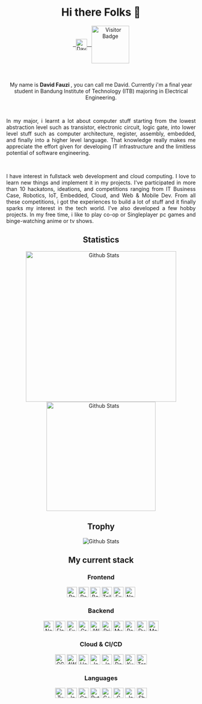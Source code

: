 <div align="center">

# Hi there Folks 👋

<div align="center">

<a href="https://www.linkedin.com/in/davidfauzi/" >
 &nbsp;
  <img align="center" alt="David's LinkedIN" width="30px" src="https://raw.githubusercontent.com/peterthehan/peterthehan/master/assets/linkedin.svg" />
   &nbsp;
</a>

<a href="#">

<img align="center" alt="Visitor Badge" width="100px" src="https://visitor-badge.glitch.me/badge?page_id=davidf1000.davidf1000"/>

</a>

</div>

</div>
<br/> <br/>
<p align="center">
My name is <b> David Fauzi </b>, you can call me David. Currently i'm a final year student in Bandung Institute of Technology (ITB) majoring in Electrical Engineering.
</p>
<br/>
<p align="justify">
In my major, i learnt a lot about computer stuff starting from the lowest abstraction level such as transistor, electronic circuit, logic gate, into lower level stuff such as computer architecture, register, assembly, embedded, and finally into a higher level language. That knowledge really makes me appreciate the effort given for developing IT infrastructure and the limitless potential of software engineering. 
</p>
<br/>
<p align="justify">
I have interest in fullstack web development and cloud computing. I love to learn new things and implement it in my projects. I've participated in more than 10  hackatons, ideations, and competitions ranging from IT Business Case, Robotics, IoT, Embedded, Cloud, and Web & Mobile Dev. From all these competitions, i got the experiences to build a lot of stuff and it finally sparks my interest in the tech world. I've also developed a few hobby projects. In my free time, i like to play co-op or Singleplayer pc games and binge-watching anime or tv shows.
</p>

<div align="center">

## Statistics

<img width="400" src="https://github-readme-stats.vercel.app/api?username=davidf1000&count_private=true&theme=radical" alt="Github Stats">

<img width="290" src="https://github-readme-stats.vercel.app/api/top-langs/?username=davidf1000&layout=compact&count_private=true&theme=radical&langs_count=8" alt="Github Stats">

</div>

<div align="center">

## Trophy

<img src="https://github-profile-trophy.vercel.app/?username=davidf1000&column=5&margin-w=15&margin-h=15&count_private=true&theme=radical&rank=-C,-B" alt="Github Stats">

</div>

<div align="center">

## My current stack

### Frontend

</div>

<div align="center">

<img height="27px" alt="React" src="https://img.shields.io/badge/-React-45b8d8?style=flat-square&logo=react&logoColor=white" />

<img height="27px" alt="Redux" src="https://img.shields.io/badge/redux-%23593d88.svg?style=for-the-badge&logo=redux&logoColor=white" />

<img height="27px" alt="Bootstrap" src="https://img.shields.io/badge/bootstrap-%23563D7C.svg?style=for-the-badge&logo=bootstrap&logoColor=white" />

<img height="27px" alt="TailwindCSS" src="https://img.shields.io/badge/tailwindcss-%2338B2AC.svg?style=for-the-badge&logo=tailwind-css&logoColor=white" />

<img height="27px" alt="Expo" src="https://img.shields.io/badge/expo-1C1E24?style=for-the-badge&logo=expo&logoColor=#D04A37" />

<img height="27px" alt="NextJS" src="https://img.shields.io/badge/Next-black?style=for-the-badge&logo=next.js&logoColor=white" />

</div>

<div align="center">

### Backend

</div>

<div align="center">

<img height="27px" alt="NestJS" src="https://img.shields.io/badge/nestjs-%23E0234E.svg?style=for-the-badge&logo=nestjs&logoColor=white" />

<img height="27px" alt="Flask" src="https://img.shields.io/badge/flask-%23000.svg?style=for-the-badge&logo=flask&logoColor=white" />

<img height="27px" alt="Express" src="https://img.shields.io/badge/express.js-%23404d59.svg?style=for-the-badge&logo=express&logoColor=%2361DAFB" />

<img height="27px" alt="GraphQL" src="https://img.shields.io/badge/-ApolloGraphQL-311C87?style=for-the-badge&logo=apollo-graphql" />

<img height="27px" alt="JWT" src="https://img.shields.io/badge/JWT-black?style=for-the-badge&logo=JSON%20web%20tokens" />

<img height="27px" alt="Prisma" src="https://img.shields.io/badge/Prisma-3982CE?style=for-the-badge&logo=Prisma&logoColor=white" />

<img height="27px" alt="MySQL" src="https://img.shields.io/badge/mysql-%2300f.svg?style=for-the-badge&logo=mysql&logoColor=white" />

<img height="27px" alt="PostgreSQL" src="https://img.shields.io/badge/postgres-%23316192.svg?style=for-the-badge&logo=postgresql&logoColor=white" />

<img height="27px" alt="DynamoDB" src="https://img.shields.io/badge/Amazon%20DynamoDB-4053D6?style=for-the-badge&logo=Amazon%20DynamoDB&logoColor=white" />

<img height="27px" alt="MongoDB" src="https://img.shields.io/badge/MongoDB-%234ea94b.svg?style=for-the-badge&logo=mongodb&logoColor=white" />

</div>

<div align="center">

### Cloud & CI/CD

</div>

<div align="center">

<img height="27px" alt="GCP" src="https://img.shields.io/badge/GoogleCloud-%234285F4.svg?style=for-the-badge&logo=google-cloud&logoColor=white" />

<img height="27px" alt="AWS" src="https://img.shields.io/badge/AWS-%23FF9900.svg?style=for-the-badge&logo=amazon-aws&logoColor=white" />

<img height="27px" alt="Heroku" src="https://img.shields.io/badge/heroku-%23430098.svg?style=for-the-badge&logo=heroku&logoColor=white" />

<img height="27px" alt="Jest" src="https://img.shields.io/badge/-jest-%23C21325?style=for-the-badge&logo=jest&logoColor=white" />

<img height="27px" alt="Jenkins" src="https://img.shields.io/badge/jenkins-%232C5263.svg?style=for-the-badge&logo=jenkins&logoColor=white" />

<img height="27px" alt="Docker" src="https://img.shields.io/badge/docker-%230db7ed.svg?style=for-the-badge&logo=docker&logoColor=white" />

<img height="27px" alt="Kubernetes" src="https://img.shields.io/badge/kubernetes-%23326ce5.svg?style=for-the-badge&logo=kubernetes&logoColor=white" />

<img height="27px" alt="Terraform" src="https://img.shields.io/badge/terraform-%235835CC.svg?style=for-the-badge&logo=terraform&logoColor=white" />
</div>

<div align="center">

### Languages

</div>

<div align="center">

<img height="27px" alt="Typescript" src="https://img.shields.io/badge/typescript-%23007ACC.svg?style=for-the-badge&logo=typescript&logoColor=white" />

<img height="27px" alt="Javascript" src="https://img.shields.io/badge/javascript-%23323330.svg?style=for-the-badge&logo=javascript&logoColor=%23F7DF1E" />

<img height="27px" alt="Go" src="https://img.shields.io/badge/go-%2300ADD8.svg?style=for-the-badge&logo=go&logoColor=white" />

<img height="27px" alt="Python" src="https://img.shields.io/badge/python-3670A0?style=for-the-badge&logo=python&logoColor=ffdd54" />

<img height="27px" alt="C++" src="https://img.shields.io/badge/c++-%2300599C.svg?style=for-the-badge&logo=c%2B%2B&logoColor=white" />

<img height="27px" alt="C" src="https://img.shields.io/badge/c-%2300599C.svg?style=for-the-badge&logo=c&logoColor=white" />

<img height="27px" alt="Java" src="https://img.shields.io/badge/java-%23ED8B00.svg?style=for-the-badge&logo=java&logoColor=white" />

<img height="27px" alt="Shell" src="https://img.shields.io/badge/shell_script-%23121011.svg?style=for-the-badge&logo=gnu-bash&logoColor=white" />

</div>
